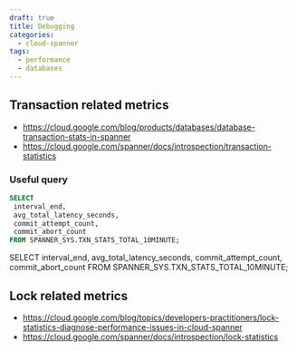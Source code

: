 ```yaml
---
draft: true
title: Debugging
categories:
  - cloud-spanner
tags:
  - performance
  - databases
---
```


## Transaction related metrics
 - https://cloud.google.com/blog/products/databases/database-transaction-stats-in-spanner
 - https://cloud.google.com/spanner/docs/introspection/transaction-statistics


 ### Useful query 

 ```sql
SELECT
  interval_end,
  avg_total_latency_seconds,
  commit_attempt_count,
  commit_abort_count
FROM SPANNER_SYS.TXN_STATS_TOTAL_10MINUTE;
 ```

 SELECT interval_end, avg_total_latency_seconds, commit_attempt_count, commit_abort_count FROM SPANNER_SYS.TXN_STATS_TOTAL_10MINUTE;

## Lock related metrics

- https://cloud.google.com/blog/topics/developers-practitioners/lock-statistics-diagnose-performance-issues-in-cloud-spanner
- https://cloud.google.com/spanner/docs/introspection/lock-statistics